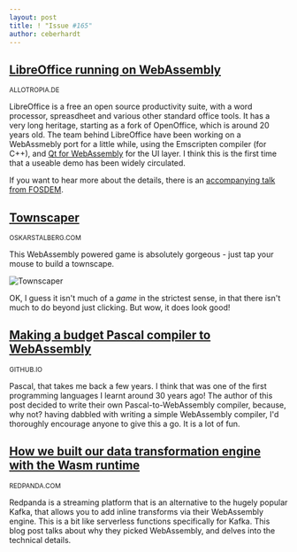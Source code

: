 ```yaml
---
layout: post
title: ! "Issue #165"
author: ceberhardt
---
```


## [LibreOffice running on WebAssembly](https://lab.allotropia.de/wasm/)

<small>ALLOTROPIA.DE</small>

LibreOffice is a free an open source productivity suite, with a word processor, spreasdheet and various other standard office tools. It has a very long heritage, starting as a fork of OpenOffice, which is around 20 years old. The team behind LibreOffice have been working on a WebAssmebly port for a little while, using the Emscripten compiler (for C++), and [Qt for WebAssembly](https://wiki.qt.io/Qt_for_WebAssembly) for the UI layer. I think this is the first time that a useable demo has been widely circulated.

If you want to hear more about the details, there is an [accompanying talk from FOSDEM](https://fosdem.org/2022/schedule/event/lotech_lowa/).

## [Townscaper](https://oskarstalberg.com/Townscaper/)

<small>OSKARSTALBERG.COM</small>

This WebAssembly powered game is absolutely gorgeous - just tap your mouse to build a townscape.

![Townscaper](https://wasmweekly.news/img/165.png)

OK, I guess it isn't much of a _game_ in the strictest sense, in that there isn't much to do beyond just clicking. But wow, it does look good!

## [Making a budget Pascal compiler to WebAssembly](https://faizilham.github.io/making-budget-pascal-compiler)

<small>GITHUB.IO</small>

Pascal, that takes me back a few years. I think that was one of the first programming languages I learnt around 30 years ago! The author of this post decided to write their own Pascal-to-WebAssembly compiler, because, why not? having dabbled with writing a simple WebAssembly compiler, I'd thoroughly encourage anyone to give this a go. It is a lot of fun.

## [How we built our data transformation engine with the Wasm runtime](https://redpanda.com/blog/data-transformation-engine-with-wasm-runtime/)

<small>REDPANDA.COM</small>

Redpanda is a streaming platform that is an alternative to the hugely popular Kafka, that allows you to add inline transforms via their WebAssembly engine. This is a bit like serverless functions specifically for Kafka. This blog post talks about why they picked WebAssembly, and delves into the technical details.

